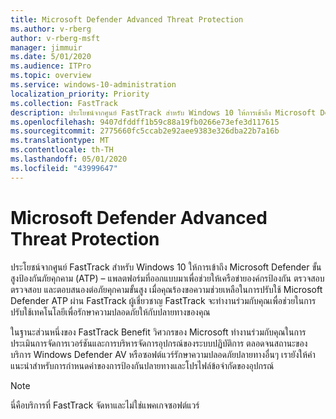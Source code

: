 ```yaml
---
title: Microsoft Defender Advanced Threat Protection
ms.author: v-rberg
author: v-rberg-msft
manager: jimmuir
ms.date: 5/01/2020
ms.audience: ITPro
ms.topic: overview
ms.service: windows-10-administration
localization_priority: Priority
ms.collection: FastTrack
description: ประโยชน์จากศูนย์ FastTrack สําหรับ Windows 10 ให้การเข้าถึง Microsoft Defender ขั้นสูงป้องกันภัยคุกคาม (ATP) – บริการใหม่ที่ออกแบบมาเพื่อช่วยให้เครือข่ายองค์กรป้องกัน ตรวจสอบ และตอบสนองต่อภัยคุกคามขั้นสูง
ms.openlocfilehash: 9407dfddff1b59c88a19fb0266e73efe3d117615
ms.sourcegitcommit: 2775660fc5ccab2e92aee9383e326dba22b7a16b
ms.translationtype: MT
ms.contentlocale: th-TH
ms.lasthandoff: 05/01/2020
ms.locfileid: "43999647"
---
```

# <a name="microsoft-defender-advanced-threat-protection"></a>Microsoft Defender Advanced Threat Protection

ประโยชน์จากศูนย์ FastTrack สําหรับ Windows 10 ให้การเข้าถึง Microsoft Defender ขั้นสูงป้องกันภัยคุกคาม (ATP) – แพลตฟอร์มที่ออกแบบมาเพื่อช่วยให้เครือข่ายองค์กรป้องกัน ตรวจสอบ ตรวจสอบ และตอบสนองต่อภัยคุกคามขั้นสูง เมื่อคุณร้องขอความช่วยเหลือในการปรับใช้ Microsoft Defender ATP ผ่าน FastTrack ผู้เชี่ยวชาญ FastTrack จะทํางานร่วมกับคุณเพื่อช่วยในการปรับใช้เทคโนโลยีเพื่อรักษาความปลอดภัยให้กับปลายทางของคุณ

ในฐานะส่วนหนึ่งของ FastTrack Benefit วิศวกรของ Microsoft ทํางานร่วมกับคุณในการประเมินการจัดการเวอร์ชันและการบริหารจัดการอุปกรณ์ของระบบปฏิบัติการ ตลอดจนสถานะของบริการ Windows Defender AV หรือซอฟต์แวร์รักษาความปลอดภัยปลายทางอื่นๆ เรายังให้คําแนะนําสําหรับการกําหนดค่าของการป้องกันปลายทางและโปรไฟล์ข้อจํากัดของอุปกรณ์  

> [!NOTE]
> นี่คือบริการที่ FastTrack จัดหาและไม่ใช่แพคเกจซอฟต์แวร์ 

